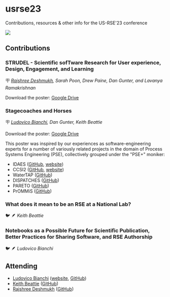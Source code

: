 # usrse23

Contributions, resources &amp; other info for the US-RSE'23 conference

![](https://us-rse.org/usrse23/assets/img/USRSE_Conference23_CityscapeBanner_FreeToUsePhoto.png)

## Contributions

### STRUDEL - Scientific sofTware Research for User experience, Design, Engagement, and Learning

:placard: _<ins>Rajshree Deshmukh</ins>, Sarah Poon, Drew Paine, Dan Gunter, and Lavanya Ramakrishnan_

Download the poster: [Google Drive](https://drive.google.com/file/d/1grLE_xoWpA5vvT7EGnU4hPVdpcS1hVmq/view?usp=sharing)

### Stagecoaches and Horses

:placard: _<ins>Ludovico Bianchi</ins>, Dan Gunter, Keith Beattie_

Download the poster: [Google Drive](https://drive.google.com/file/d/1RWOeA2c5_5kbsnjIzAyrZHL6hMmnRt9N/view?usp=sharing)

This poster was inspired by our experiences as software-engineering experts for a number of variously related projects in the domain of Process Systems Engineering (PSE), collectively grouped under the "PSE+" moniker:

- IDAES ([GitHub](https://github.com/IDAES), [website](https://idaes.org))
- CCSI2 ([GitHub](https://github.com/CCSI-Toolset), [website](https://www.acceleratecarboncapture.org/))
- WaterTAP ([GitHub](https://github.com/watertap-org))
- DISPATCHES ([GitHub](https://github.com/gmlc-dispatches))
- PARETO ([GitHub](https://github.com/project-pareto))
- PrOMMiS ([GitHub](https://github.com/prommis))

### What does it mean to be an RSE at a National Lab?

🐦 🪶 _Keith Beattie_

### Notebooks as a Possible Future for Scientific Publication, Better Practices for Sharing Software, and RSE Authorship

🐦 🪶 _Ludovico Bianchi_

## Attending

- [Ludovico Bianchi](https://crd.lbl.gov/divisions/scidata/sustainable-software-engineering/staff/ludovico-bianchi/) ([website](https://ludob.com), [GitHub](https://github.com/lbianchi-lbl))
- [Keith Beattie](https://crd.lbl.gov/divisions/scidata/sustainable-software-engineering/staff/keith-beattie/) ([GitHub](https://github.com/ksbeattie))
- [Rajshree Deshmukh](https://crd.lbl.gov/divisions/scidata/uds/staff/rajshree-deshmukh/) ([GitHub](https://github.com/Rjdesh))
